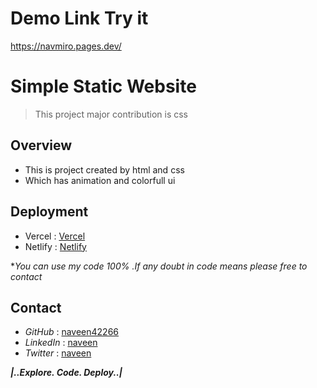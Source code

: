 # Demo Link Try it
https://navmiro.pages.dev/

# Simple Static Website
> This project major contribution is css
 
## Overview
- This is project created by html and css
- Which has animation and colorfull ui

## Deployment
* Vercel : [Vercel](https://vercel.com)
* Netlify : [Netlify](https://www.netlify.com/)
 
*_You can use my code 100% .If any doubt in code means please free to contact_
## Contact
* _GitHub_ : [naveen42266](https://www.github.com/naveen42266)
* _LinkedIn_ : [naveen](https://www.linkedin.com/in/naveen007)
* _Twitter_  :  [naveen](https://twitter.com/billanaveen0001)


**_|..Explore. Code. Deploy..|_**

